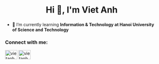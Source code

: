 <h1 align="center">Hi 👋, I'm Viet Anh</h1>
<h3 align="center"></h3>

- 🌱 I’m currently learning **Information & Technology at Hanoi University of Science and Technology**

<h3 align="left">Connect with me:</h3>
<p align="left">
<a href="https://fb.com/vietanhng05" target="blank"><img align="center" src="https://raw.githubusercontent.com/rahuldkjain/github-profile-readme-generator/master/src/images/icons/Social/facebook.svg" alt="vietanhng05" height="30" width="40" /></a>
<a href="https://www.hackerrank.com/vietanhm6a" target="blank"><img align="center" src="https://raw.githubusercontent.com/rahuldkjain/github-profile-readme-generator/master/src/images/icons/Social/hackerrank.svg" alt="vietanhm6a" height="30" width="40" /></a>
</p>


